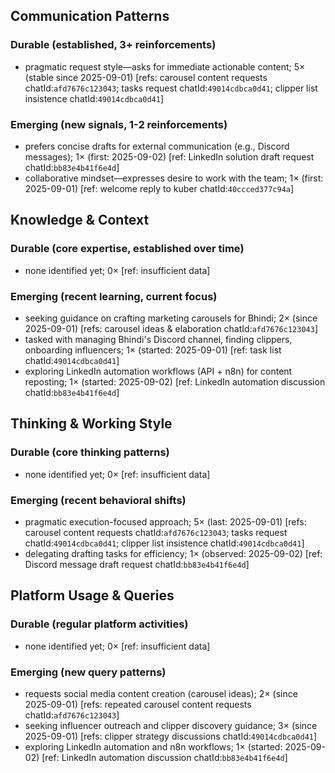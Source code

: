 ## Communication Patterns
### Durable (established, 3+ reinforcements)
- pragmatic request style—asks for immediate actionable content; 5× (stable since 2025-09-01) [refs: carousel content requests chatId:`afd7676c123043`; tasks request chatId:`49014cdbca0d41`; clipper list insistence chatId:`49014cdbca0d41`]

### Emerging (new signals, 1-2 reinforcements)
- prefers concise drafts for external communication (e.g., Discord messages); 1× (first: 2025-09-02) [ref: LinkedIn solution draft request chatId:`bb83e4b41f6e4d`]
- collaborative mindset—expresses desire to work with the team; 1× (first: 2025-09-01) [ref: welcome reply to kuber chatId:`40ccced377c94a`]

## Knowledge & Context
### Durable (core expertise, established over time)
- none identified yet; 0× [ref: insufficient data]

### Emerging (recent learning, current focus)
- seeking guidance on crafting marketing carousels for Bhindi; 2× (since 2025-09-01) [refs: carousel ideas & elaboration chatId:`afd7676c123043`]
- tasked with managing Bhindi's Discord channel, finding clippers, onboarding influencers; 1× (started: 2025-09-01) [ref: task list chatId:`49014cdbca0d41`]
- exploring LinkedIn automation workflows (API + n8n) for content reposting; 1× (started: 2025-09-02) [ref: LinkedIn automation discussion chatId:`bb83e4b41f6e4d`]

## Thinking & Working Style
### Durable (core thinking patterns)
- none identified yet; 0× [ref: insufficient data]

### Emerging (recent behavioral shifts)
- pragmatic execution-focused approach; 5× (last: 2025-09-01) [refs: carousel content requests chatId:`afd7676c123043`; tasks request chatId:`49014cdbca0d41`; clipper list insistence chatId:`49014cdbca0d41`]
- delegating drafting tasks for efficiency; 1× (observed: 2025-09-02) [ref: Discord message draft request chatId:`bb83e4b41f6e4d`]

## Platform Usage & Queries
### Durable (regular platform activities)
- none identified yet; 0× [ref: insufficient data]

### Emerging (new query patterns)
- requests social media content creation (carousel ideas); 2× (since 2025-09-01) [refs: repeated carousel content requests chatId:`afd7676c123043`]
- seeking influencer outreach and clipper discovery guidance; 3× (since 2025-09-01) [refs: clipper strategy discussions chatId:`49014cdbca0d41`]
- exploring LinkedIn automation and n8n workflows; 1× (started: 2025-09-02) [ref: LinkedIn automation discussion chatId:`bb83e4b41f6e4d`]